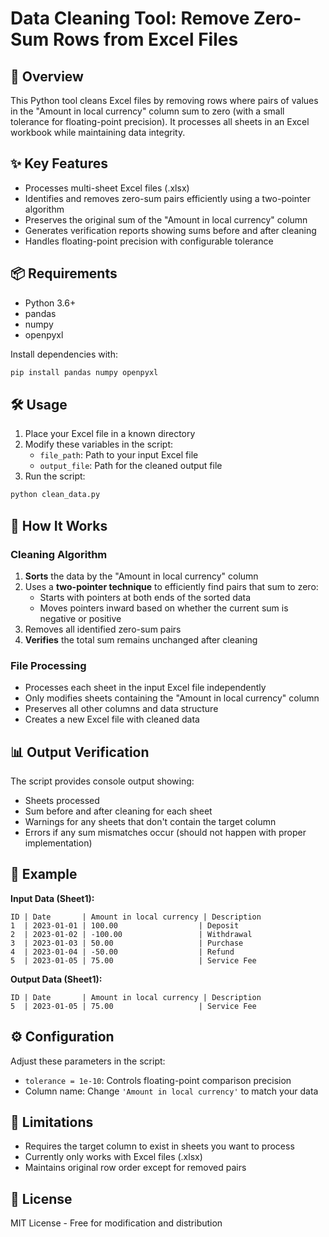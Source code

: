 # Data Cleaning Tool: Remove Zero-Sum Rows from Excel Files

## 📌 Overview

This Python tool cleans Excel files by removing rows where pairs of values in the "Amount in local currency" column sum to zero (with a small tolerance for floating-point precision). It processes all sheets in an Excel workbook while maintaining data integrity.

## ✨ Key Features

- Processes multi-sheet Excel files (.xlsx)
- Identifies and removes zero-sum pairs efficiently using a two-pointer algorithm
- Preserves the original sum of the "Amount in local currency" column
- Generates verification reports showing sums before and after cleaning
- Handles floating-point precision with configurable tolerance

## 📦 Requirements

- Python 3.6+
- pandas
- numpy
- openpyxl

Install dependencies with:
```bash
pip install pandas numpy openpyxl
```

## 🛠️ Usage

1. Place your Excel file in a known directory
2. Modify these variables in the script:
   - `file_path`: Path to your input Excel file
   - `output_file`: Path for the cleaned output file
3. Run the script:
```bash
python clean_data.py
```

## 🔧 How It Works

### Cleaning Algorithm
1. **Sorts** the data by the "Amount in local currency" column
2. Uses a **two-pointer technique** to efficiently find pairs that sum to zero:
   - Starts with pointers at both ends of the sorted data
   - Moves pointers inward based on whether the current sum is negative or positive
3. Removes all identified zero-sum pairs
4. **Verifies** the total sum remains unchanged after cleaning

### File Processing
- Processes each sheet in the input Excel file independently
- Only modifies sheets containing the "Amount in local currency" column
- Preserves all other columns and data structure
- Creates a new Excel file with cleaned data

## 📊 Output Verification

The script provides console output showing:
- Sheets processed
- Sum before and after cleaning for each sheet
- Warnings for any sheets that don't contain the target column
- Errors if any sum mismatches occur (should not happen with proper implementation)

## 📂 Example

**Input Data (Sheet1):**
```
ID | Date       | Amount in local currency | Description
1  | 2023-01-01 | 100.00                  | Deposit
2  | 2023-01-02 | -100.00                 | Withdrawal
3  | 2023-01-03 | 50.00                   | Purchase
4  | 2023-01-04 | -50.00                  | Refund
5  | 2023-01-05 | 75.00                   | Service Fee
```

**Output Data (Sheet1):**
```
ID | Date       | Amount in local currency | Description
5  | 2023-01-05 | 75.00                   | Service Fee
```

## ⚙️ Configuration

Adjust these parameters in the script:
- `tolerance = 1e-10`: Controls floating-point comparison precision
- Column name: Change `'Amount in local currency'` to match your data

## 🚨 Limitations

- Requires the target column to exist in sheets you want to process
- Currently only works with Excel files (.xlsx)
- Maintains original row order except for removed pairs

## 📜 License

MIT License - Free for modification and distribution
